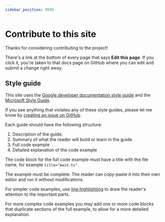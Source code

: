 ```yaml
---
sidebar_position: 9999
---
```


# Contribute to this site

Thanks for considering contributing to the project!

There's a link at the bottom of every page that says **Edit this page**. If you click it, you're taken to that docs page on GitHub where you can edit and submit a change right away.

## Style guide

This site uses the [Google developer documentation style guide](https://developers.google.com/style) and the [Microsoft Style Guide](https://docs.microsoft.com/style-guide/welcome/).

If you see anything that violates any of these style guides, please let me know by [creating an issue on GitHub](https://github.com/marcusolsson/obsidian-plugin-docs/issues/new).

Each guide should have the following structure:

1. Description of the guide.
1. Summary of what the reader will build or learn in the guide.
1. Full code example
1. Detailed explanation of the code example

The code block for the full code example must have a title with the file name, for example `title="main.ts"`.

The example must be complete: The reader can copy-paste it into their own editor and run it without modifications.

For simpler code examples, use [line highlighting](https://docusaurus.io/docs/markdown-features/code-blocks#line-highlighting) to draw the reader's attention to the important parts.

For more complex code examples you may add one or more code blocks that duplicate sections of the full example, to allow for a more detailed explanation.
